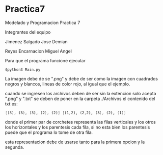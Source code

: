 # Practica7

Modelado y Programacion Practica 7

Integrantes del equipo

Jimenez Salgado Jose Demian

Reyes Encarnacion Miguel Angel

Para que el programa funcione ejecutar

	$python3 Main.py

La imagen debe de se ".png" y debe de ser como la imagen con cuadrados negros y blancos, lineas de color 
rojo, al igual que el ejemplo.

cuando se ingresen los archivos deben de ser sin la extencion solo acepta ".png" y ".txt" se deben de poner en la carpeta ./Archivos
el contenido del txt es:
	
	[(3), (3), (3), (2), (2)] [(1,2), (2,2), (3), (2), (1)]

donde el primer par de corchetes representa las filas verticales y los otros los horizontales
y los parentesis cada fila, si no esta bien los parentesis puede que el programa lo tome de otra fila.

esta representacion debe de usarse tanto para la primera opcion y la segunda.

 
